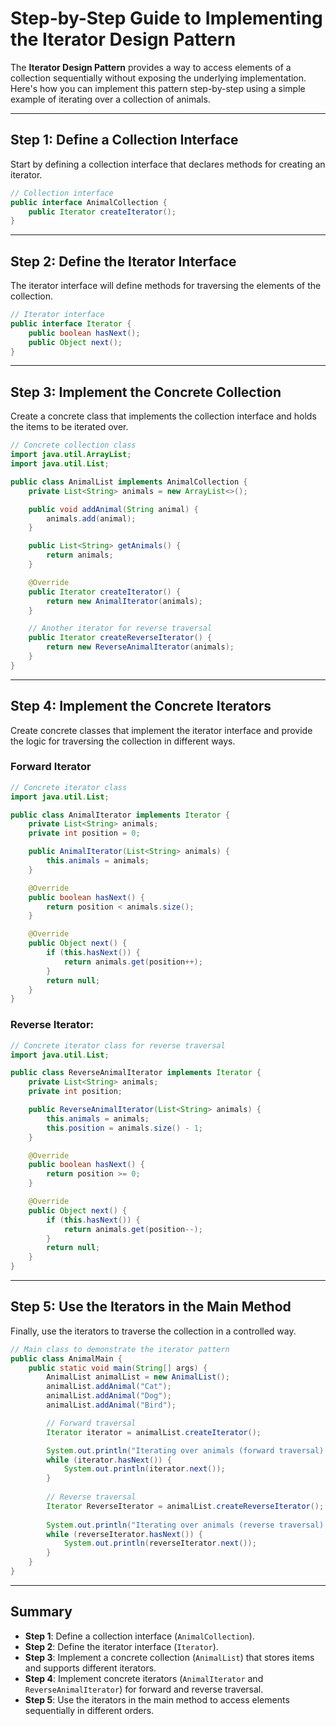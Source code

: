 # Step-by-Step Guide to Implementing the Iterator Design Pattern

The **Iterator Design Pattern** provides a way to access elements of a collection sequentially without exposing the underlying implementation. Here's how you can implement this pattern step-by-step using a simple example of iterating over a collection of animals.

---

## Step 1: Define a Collection Interface
Start by defining a collection interface that declares methods for creating an iterator.

```java
// Collection interface
public interface AnimalCollection {
    public Iterator createIterator();
}
```

---

## Step 2: Define the Iterator Interface
The iterator interface will define methods for traversing the elements of the collection.

```java
// Iterator interface
public interface Iterator {
    public boolean hasNext();
    public Object next();
}
```

---

## Step 3: Implement the Concrete Collection
Create a concrete class that implements the collection interface and holds the items to be iterated over.

```java
// Concrete collection class
import java.util.ArrayList;
import java.util.List;

public class AnimalList implements AnimalCollection {
    private List<String> animals = new ArrayList<>();

    public void addAnimal(String animal) {
        animals.add(animal);
    }

    public List<String> getAnimals() {
        return animals;
    }

    @Override
    public Iterator createIterator() {
        return new AnimalIterator(animals);
    }

    // Another iterator for reverse traversal
    public Iterator createReverseIterator() {
        return new ReverseAnimalIterator(animals);
    }
}
```

---

## Step 4: Implement the Concrete Iterators
Create concrete classes that implement the iterator interface and provide the logic for traversing the collection in different ways.

### Forward Iterator
```java
// Concrete iterator class
import java.util.List;

public class AnimalIterator implements Iterator {
    private List<String> animals;
    private int position = 0;

    public AnimalIterator(List<String> animals) {
        this.animals = animals;
    }

    @Override
    public boolean hasNext() {
        return position < animals.size();
    }

    @Override
    public Object next() {
        if (this.hasNext()) {
            return animals.get(position++);
        }
        return null;
    }
}
```

### Reverse Iterator:
```java
// Concrete iterator class for reverse traversal
import java.util.List;

public class ReverseAnimalIterator implements Iterator {
    private List<String> animals;
    private int position;

    public ReverseAnimalIterator(List<String> animals) {
        this.animals = animals;
        this.position = animals.size() - 1;
    }

    @Override
    public boolean hasNext() {
        return position >= 0;
    }

    @Override
    public Object next() {
        if (this.hasNext()) {
            return animals.get(position--);
        }
        return null;
    }
}
```

---

## Step 5: Use the Iterators in the Main Method
Finally, use the iterators to traverse the collection in a controlled way.

```java
// Main class to demonstrate the iterator pattern
public class AnimalMain {
    public static void main(String[] args) {
        AnimalList animalList = new AnimalList();
        animalList.addAnimal("Cat");
        animalList.addAnimal("Dog");
        animalList.addAnimal("Bird");

        // Forward traversal
        Iterator iterator = animalList.createIterator();

        System.out.println("Iterating over animals (forward traversal):");
        while (iterator.hasNext()) {
            System.out.println(iterator.next());
        }
        
        // Reverse traversal
        Iterator ReverseIterator = animalList.createReverseIterator();
        
        System.out.println("Iterating over animals (reverse traversal):");
        while (reverseIterator.hasNext()) {
            System.out.println(reverseIterator.next());
        }
    }
}
```

---

## Summary
- **Step 1**: Define a collection interface (`AnimalCollection`).
- **Step 2**: Define the iterator interface (`Iterator`).
- **Step 3**: Implement a concrete collection (`AnimalList`) that stores items and supports different iterators.
- **Step 4**: Implement concrete iterators (`AnimalIterator` and `ReverseAnimalIterator`) for forward and reverse traversal.
- **Step 5**: Use the iterators in the main method to access elements sequentially in different orders.